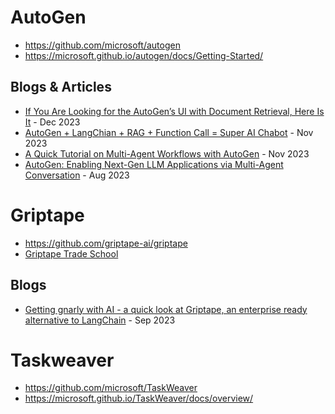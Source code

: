 # AutoGen
- https://github.com/microsoft/autogen
- https://microsoft.github.io/autogen/docs/Getting-Started/

## Blogs & Articles
- [If You Are Looking for the AutoGen’s UI with Document Retrieval, Here Is It](https://medium.com/gitconnected/if-you-are-looking-for-the-autogens-ui-with-document-retrieval-here-is-it-a38a4f9ec5a9) - Dec 2023
- [AutoGen + LangChian + RAG + Function Call = Super AI Chabot](https://medium.com/gitconnected/autogen-langchian-rag-function-call-super-ai-chabot-3951911607f2) - Nov 2023 
- [A Quick Tutorial on Multi-Agent Workflows with AutoGen](https://medium.com/ai-mind-labs/a-quick-tutorial-on-multi-agent-workflows-with-autogen-354a394d3df1) - Nov 2023
- [AutoGen: Enabling Next-Gen LLM Applications via Multi-Agent Conversation](https://www.microsoft.com/en-us/research/publication/autogen-enabling-next-gen-llm-applications-via-multi-agent-conversation-framework/) - Aug 2023


# Griptape 
- https://github.com/griptape-ai/griptape
- [Griptape Trade School](https://learn.griptape.ai/latest/)

## Blogs
- [Getting gnarly with AI - a quick look at Griptape, an enterprise ready alternative to LangChain](https://blog.beachgeek.co.uk/getting-started-with-griptape/) - Sep 2023

# Taskweaver
- https://github.com/microsoft/TaskWeaver
- https://microsoft.github.io/TaskWeaver/docs/overview/
